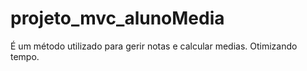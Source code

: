 # projeto_mvc_alunoMedia
É um método utilizado para gerir notas e calcular medias.
Otimizando tempo.
